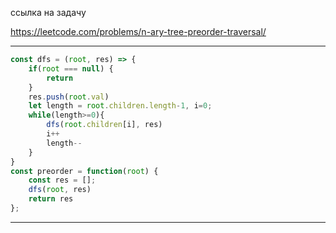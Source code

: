ссылка на задачу 

https://leetcode.com/problems/n-ary-tree-preorder-traversal/


---
```js
const dfs = (root, res) => {
    if(root === null) {
        return
    }
    res.push(root.val)
    let length = root.children.length-1, i=0;
    while(length>=0){
        dfs(root.children[i], res)
        i++
        length--
    }
}
const preorder = function(root) {
    const res = [];
    dfs(root, res)
    return res
};
```
---

